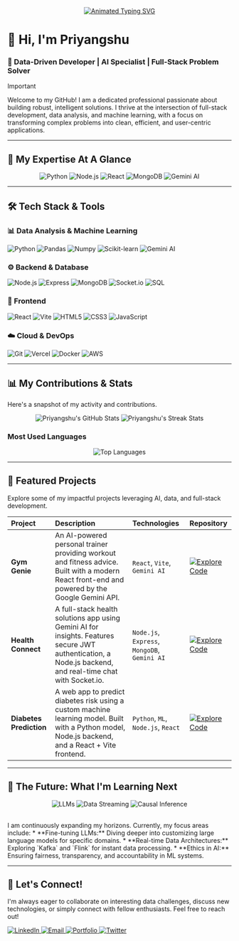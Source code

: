 <p align="center">
  <a href="https://github.com/Priyangshu713">
    <img src="https://readme-typing-svg.herokuapp.com?font=Space+Grotesk&size=28&pause=1000&color=61DAFB&center=true&vCenter=true&width=600&lines=Hi%2C+I'm+Priyangshu+%F0%9F%91%8B;Data-Driven+Full-Stack+Developer;AI+%26+Machine+Learning+Enthusiast;Building+Intelligent+Solutions" alt="Animated Typing SVG" />
  </a>
</p>

# 👋 Hi, I'm Priyangshu
### 🚀 Data-Driven Developer | AI Specialist | Full-Stack Problem Solver

> [!IMPORTANT]
> Welcome to my GitHub! I am a dedicated professional passionate about building robust, intelligent solutions. I thrive at the intersection of full-stack development, data analysis, and machine learning, with a focus on transforming complex problems into clean, efficient, and user-centric applications.

---

## 🎯 My Expertise At A Glance

<p align="center">
  <img src="https://img.shields.io/badge/Python-3776AB?style=for-the-badge&logo=python&logoColor=white" alt="Python"/>
  <img src="https://img.shields.io/badge/Node.js-339933?style=for-the-badge&logo=node.js&logoColor=white" alt="Node.js"/>
  <img src="https://img.shields.io/badge/React-61DAFB?style=for-the-badge&logo=react&logoColor=black" alt="React"/>
  <img src="https://img.shields.io/badge/MongoDB-47A248?style=for-the-badge&logo=mongodb&logoColor=white" alt="MongoDB"/>
  <img src="https://img.shields.io/badge/Google_Gemini-4285F4?style=for-the-badge&logo=google-gemini&logoColor=white" alt="Gemini AI"/>
</p>

---

## 🛠️ Tech Stack & Tools

### **📊 Data Analysis & Machine Learning**
<p align="left">
  <img src="https://img.shields.io/badge/Python-3776AB?style=for-the-badge&logo=python&logoColor=white" alt="Python"/>
  <img src="https://img.shields.io/badge/pandas-150458?style=for-the-badge&logo=pandas&logoColor=white" alt="Pandas"/>
  <img src="https://img.shields.io/badge/numpy-013243?style=for-the-badge&logo=numpy&logoColor=white" alt="Numpy"/>
  <img src="https://img.shields.io/badge/Scikit_Learn-F7931E?style=for-the-badge&logo=scikit-learn&logoColor=white" alt="Scikit-learn"/>
  <img src="https://img.shields.io/badge/Google_Gemini-4285F4?style=for-the-badge&logo=google-gemini&logoColor=white" alt="Gemini AI"/>
</p>

### **⚙️ Backend & Database**
<p align="left">
  <img src="https://img.shields.io/badge/Node.js-339933?style=for-the-badge&logo=node.js&logoColor=white" alt="Node.js"/>
  <img src="https://img.shields.io/badge/Express-000000?style=for-the-badge&logo=express&logoColor=white" alt="Express"/>
  <img src="https://img.shields.io/badge/MongoDB-47A248?style=for-the-badge&logo=mongodb&logoColor=white" alt="MongoDB"/>
  <img src="https://img.shields.io/badge/Socket.io-010101?style=for-the-badge&logo=socket.io&logoColor=white" alt="Socket.io"/>
  <img src="https://img.shields.io/badge/SQL-4479A1?style=for-the-badge&logo=postgresql&logoColor=white" alt="SQL"/>
</p>

### **🎨 Frontend**
<p align="left">
  <img src="https://img.shields.io/badge/React-61DAFB?style=for-the-badge&logo=react&logoColor=black" alt="React"/>
  <img src="https://img.shields.io/badge/Vite-646CFF?style=for-the-badge&logo=vite&logoColor=white" alt="Vite"/>
  <img src="https://img.shields.io/badge/HTML5-E34F26?style=for-the-badge&logo=html5&logoColor=white" alt="HTML5"/>
  <img src="https://img.shields.io/badge/CSS3-1572B6?style=for-the-badge&logo=css3&logoColor=white" alt="CSS3"/>
  <img src="https://img.shields.io/badge/JavaScript-F7DF1E?style=for-the-badge&logo=javascript&logoColor=black" alt="JavaScript"/>
</p>

### **☁️ Cloud & DevOps**
<p align="left">
  <img src="https://img.shields.io/badge/Git-F05032?style=for-the-badge&logo=git&logoColor=white" alt="Git"/>
  <img src="https://img.shields.io/badge/Vercel-000000?style=for-the-badge&logo=vercel&logoColor=white" alt="Vercel"/>
  <img src="https://img.shields.io/badge/Docker-2496ED?style=for-the-badge&logo=docker&logoColor=white" alt="Docker"/>
  <img src="https://img.shields.io/badge/AWS-232F3E?style=for-the-badge&logo=amazon-aws&logoColor=white" alt="AWS"/>
</p>

---

## 📊 My Contributions & Stats

Here's a snapshot of my activity and contributions.

<p align="center">
  <img src="https://github-readme-stats.vercel.app/api?username=Priyangshu713&show_icons=true&theme=vue-dark&hide_border=true&count_private=true" alt="Priyangshu's GitHub Stats" />
  <img src="https://github-readme-streak-stats.herokuapp.com/?user=Priyangshu713&theme=vue-dark&hide_border=true" alt="Priyangshu's Streak Stats" />
</p>

### Most Used Languages
<p align="center">
  <img src="https://github-readme-stats.vercel.app/api/top-langs/?username=Priyangshu713&layout=compact&theme=vue-dark&hide_border=true" alt="Top Languages" />
</p>

---

## 🌟 Featured Projects

Explore some of my impactful projects leveraging AI, data, and full-stack development.

| Project | Description | Technologies | Repository |
| :--- | :--- | :--- | :--- |
| **Gym Genie** | An AI-powered personal trainer providing workout and fitness advice. Built with a modern React front-end and powered by the Google Gemini API. | `React`, `Vite`, `Gemini AI` | [![Explore Code](https://img.shields.io/badge/Code-gray?style=for-the-badge&logo=github&logoColor=white)](https://github.com/Priyangshu713/Gym-Genie) |
| **Health Connect** | A full-stack health solutions app using Gemini AI for insights. Features secure JWT authentication, a Node.js backend, and real-time chat with Socket.io. | `Node.js`, `Express`, `MongoDB`, `Gemini AI` | [![Explore Code](https://img.shields.io/badge/Code-gray?style=for-the-badge&logo=github&logoColor=white)](https://github.com/Priyangshu713/Health-Connect-Server) |
| **Diabetes Prediction** | A web app to predict diabetes risk using a custom machine learning model. Built with a Python model, Node.js backend, and a React + Vite frontend. | `Python`, `ML`, `Node.js`, `React` | [![Explore Code](https://img.shields.io/badge/Code-gray?style=for-the-badge&logo=github&logoColor=white)](https://github.com/Priyangshu713/Diabetes-Prediction) |

---

## 🌌 The Future: What I'm Learning Next

<p align="center">
  <img src="https://img.shields.io/badge/Large_Language_Models-FF4500?style=for-the-badge&logo=tensorflow&logoColor=white" alt="LLMs"/>
  <img src="https://img.shields.io/badge/Data_Streaming-6C3483?style=for-the-badge&logo=apache-kafka&logoColor=white" alt="Data Streaming"/>
  <img src="https://img.shields.io/badge/Causal_Inference-4CAF50?style=for-the-badge&logo=data-science&logoColor=white" alt="Causal Inference"/>
</p>
<br>
I am continuously expanding my horizons. Currently, my focus areas include:
* **Fine-tuning LLMs:** Diving deeper into customizing large language models for specific domains.
* **Real-time Data Architectures:** Exploring `Kafka` and `Flink` for instant data processing.
* **Ethics in AI:** Ensuring fairness, transparency, and accountability in ML systems.

---

## 🤝 Let's Connect!

I'm always eager to collaborate on interesting data challenges, discuss new technologies, or simply connect with fellow enthusiasts. Feel free to reach out!

<p align="left">
  <a href="https://www.linkedin.com/in/[Your-LinkedIn-Username]" target="_blank">
    <img src="https://img.shields.io/badge/LinkedIn-0077B5?style=for-the-badge&logo=linkedin&logoColor=white" alt="LinkedIn"/>
  </a>
  <a href="mailto:[Your-Email@gmail.com]" target="_blank">
    <img src="https://img.shields.io/badge/Email-D14836?style=for-the-badge&logo=gmail&logoColor=white" alt="Email"/>
  </a>
  <a href="https://[Your-Portfolio-Website.com]" target="_blank">
    <img src="https://img.shields.io/badge/Portfolio-252525?style=for-the-badge&logo=About.me&logoColor=white" alt="Portfolio"/>
  </a>
  <a href="https://twitter.com/[Your-Twitter-Handle]" target="_blank">
    <img src="https://img.shields.io/badge/Twitter-1DA1F2?style=for-the-badge&logo=twitter&logoColor=white" alt="Twitter"/>
  </a>
</p>
